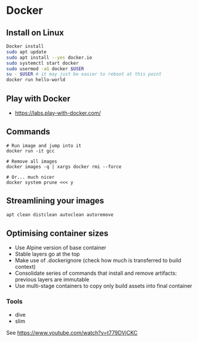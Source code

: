 # Docker

## Install on Linux

```bash
Docker install
sudo apt update
sudo apt install --yes docker.io
sudo systemctl start docker
sudo usermod -aG docker $USER
su - $USER # it may just be easier to reboot at this point
docker run hello-world
```

## Play with Docker

- https://labs.play-with-docker.com/

## Commands

```
# Run image and jump into it
docker run -it gcc

# Remove all images
docker images -q | xargs docker rmi --force

# Or... much nicer
docker system prune <<< y
```

## Streamlining your images

```bash
apt clean distclean autoclean autoremove
```

## Optimising container sizes

- Use Alpine version of base container
- Stable layers go at the top
- Make use of .dockerignore (check how much is transferred to build context)
- Consolidate series of commands that install and remove artifacts: previous layers are immutable
- Use multi-stage containers to copy only build assets into final container

### Tools

- dive
- slim

See https://www.youtube.com/watch?v=t779DVjCKC

